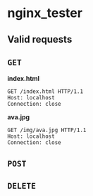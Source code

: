 # nginx_tester

## Valid requests

`GET`
---

**index.html**

```
GET /index.html HTTP/1.1
Host: localhost
Connection: close
```

**ava.jpg**

```
GET /img/ava.jpg HTTP/1.1
Host: localhost
Connection: close
```

`POST`
---


`DELETE`
---